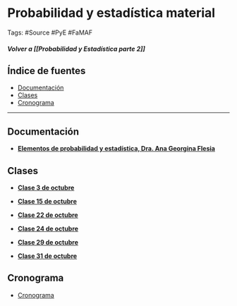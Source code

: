 # Probabilidad y estadística material

Tags: #Source #PyE #FaMAF 
##### Volver a [[Probabilidad y Estadística parte 2]]

## Índice de fuentes

- [Documentación](#Documentación)
- [Clases](##Clases)
- [Cronograma](##Cronograma)


---

## Documentación

-  **[Elementos de probabilidad y estadística, Dra. Ana Georgina Flesia](https://drive.google.com/file/d/1ZMPwoVDfv7SJ0dD2XcUO_xpeyN2ooXHT/view)**

## Clases 

-  **[Clase 3 de octubre](https://docs.google.com/presentation/d/1L3KN8-Ey8zvhiVCgiMA5x_f0trYGl2WJJTkkyuys_2k/edit#slide=id.p)**

-  **[Clase 15 de octubre](https://docs.google.com/presentation/d/1dYOHOgDO-ZGa20zGizzSKM-kB-TjKKjtiJHDXEMQJrI/edit#slide=id.p)**

-  **[Clase 22 de octubre](https://docs.google.com/presentation/d/1ED6irOhYSqqG-nTbcjejrGGNtbv5j1DAgN8XRPC_eLg/edit#slide=id.p)**
 
-  **[Clase 24 de octubre](https://docs.google.com/presentation/d/1bB3HhPVw4PReGOBO8j-1dI3VHk_5HqW73gJeXsQsONQ/edit#slide=id.p)**
 
-  **[Clase 29 de octubre](https://docs.google.com/presentation/d/1IdupfJEourEC6a5cWJM0C8ZHGqmasP1TswlAezEzg5A/edit#slide=id.p)**
 
-  **[Clase 31 de octubre](https://docs.google.com/presentation/d/1HT9tBvHyTWwSFhGCMDg82v2u3mMG0EnWbKMU9-tPXCM/edit#slide=id.p)**

## Cronograma
- [Cronograma](https://docs.google.com/document/d/1j65bz3ai-FK4LxX7xpiIAjVU0zfqKKxw/edit)